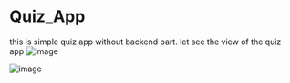 # Quiz_App
this is simple quiz app without backend part.
let see the view of the quiz app
![image](https://github.com/mehediRakib/Quiz_App/assets/140140085/b0c1d884-4dac-4f30-8280-65156fc35863)


![image](https://github.com/mehediRakib/Quiz_App/assets/140140085/c73b1d7d-589a-400e-b00e-836db8369bd4)

